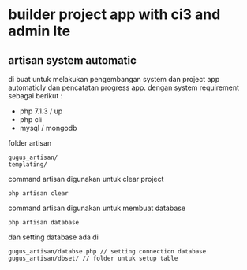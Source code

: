 # builder project app with ci3 and admin lte
## artisan system automatic
di buat untuk melakukan pengembangan system dan project app automaticly dan pencatatan progress app. dengan system requirement sebagai berikut :
- php 7.1.3 / up
- php cli
- mysql / mongodb 

folder artisan 
```
gugus_artisan/
templating/
```

command artisan digunakan untuk clear project

```
php artisan clear
```

command artisan digunakan untuk membuat database 

```
php artisan database
```

dan setting database ada di

```
gugus_artisan/databse.php // setting connection database
gugus_artisan/dbset/ // folder untuk setup table
```

